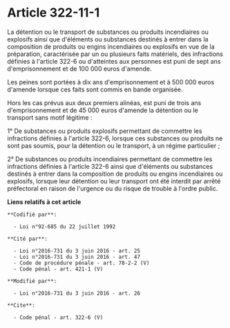 # Article 322-11-1

La détention ou le transport de substances ou produits incendiaires ou explosifs ainsi que d'éléments ou substances destinés
à entrer dans la composition de produits ou engins incendiaires ou explosifs en vue de la préparation, caractérisée par un ou
plusieurs faits matériels, des infractions définies à l'article 322-6 ou d'atteintes aux personnes est puni de sept ans
d'emprisonnement et de 100 000 euros d'amende. 

Les peines sont portées à dix ans d'emprisonnement et à 500 000 euros d'amende lorsque ces faits sont commis en bande
organisée. 

Hors les cas prévus aux deux premiers alinéas, est puni de trois ans d'emprisonnement et de 45 000 euros d'amende la
détention ou le transport sans motif légitime : 

1° De substances ou produits explosifs permettant de commettre les infractions définies à l'article 322-6, lorsque ces
substances ou produits ne sont pas soumis, pour la détention ou le transport, à un régime particulier ; 

2° De substances ou produits incendiaires permettant de commettre les infractions définies à l'article 322-6 ainsi que
d'éléments ou substances destinés à entrer dans la composition de produits ou engins incendiaires ou explosifs, lorsque leur
détention ou leur transport ont été interdit par arrêté préfectoral en raison de l'urgence ou du risque de trouble à l'ordre
public.

**Liens relatifs à cet article**

	**Codifié par**:

	  - Loi n°92-685 du 22 juillet 1992

	**Cité par**:

	  - Loi n°2016-731 du 3 juin 2016 - art. 25
	  - Loi n°2016-731 du 3 juin 2016 - art. 47
	  - Code de procédure pénale - art. 78-2-2 (V)
	  - Code pénal - art. 421-1 (V)

	**Modifié par**:

	  - Loi n°2016-731 du 3 juin 2016 - art. 26

	**Cite**:

	  - Code pénal - art. 322-6 (V)
